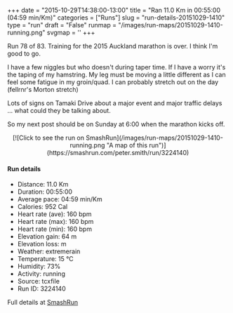 +++
date = "2015-10-29T14:38:00-13:00"
title = "Ran 11.0 Km in 00:55:00 (04:59 min/Km)"
categories = ["Runs"]
slug = "run-details-20151029-1410"
type = "run"
draft = "False"
runmap = "/images/run-maps/20151029-1410-running.png"
svgmap = '<polyline points="0 56, 0 59, 1 60, 10 50, 17 48, 23 50, 26 47, 27 45, 29 44, 40 45, 43 45, 46 47, 56 54, 62 56, 70 56, 78 53, 82 51, 88 52, 92 53, 97 51, 100 48, 98 44, 97 40, 97 41, 97 44, 100 48, 97 51, 92 53, 84 51, 82 51, 79 53, 71 55, 66 56, 62 56, 62 56, 57 55, 54 53, 50 50, 45 46, 32 45, 26 45, 26 46, 23 49, 18 47, 15 48, 10 50, 5 55">'
+++

Run 78 of 83. Training for the 2015 Auckland marathon is over.  I think I'm good to go. 

I have a few niggles but who doesn't during taper time. If I have a worry it's the taping of my hamstring. My leg must be moving a little different as I can feel some fatigue in my groin/quad. I can probably stretch out on the day (fellrnr's Morton stretch) 

Lots of signs on Tamaki Drive about a major event and major traffic delays ... what could they be talking about. 

So my next post should be on Sunday at 6:00 when the marathon kicks off. 




<!--more-->

<center>
[![Click to see the run on SmashRun](/images/run-maps/20151029-1410-running.png "A map of this run")](https://smashrun.com/peter.smith/run/3224140)
</center>

#### Run details

* Distance: 11.0 Km
* Duration: 00:55:00
* Average pace: 04:59 min/Km
* Calories: 952 Cal
* Heart rate (ave): 160 bpm
* Heart rate (max): 160 bpm
* Heart rate (min): 160 bpm
* Elevation gain: 64 m
* Elevation loss:  m
* Weather: extremerain
* Temperature: 15 &deg;C
* Humidity: 73%
* Activity: running
* Source: tcxfile
* Run ID: 3224140

Full details at [SmashRun](https://smashrun.com/peter.smith/run/3224140)